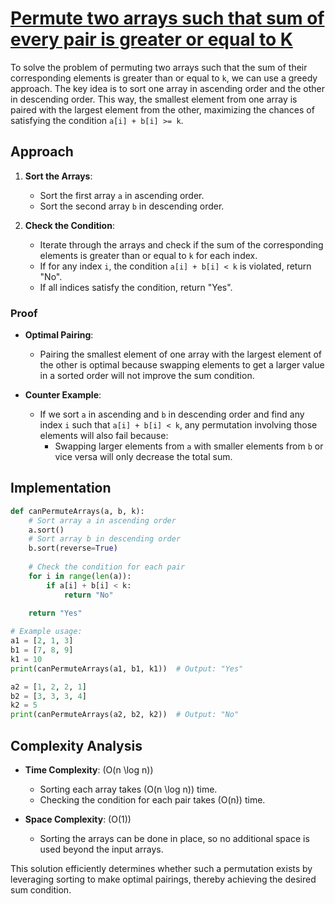 # [Permute two arrays such that sum of every pair is greater or equal to K](https://www.geeksforgeeks.org/permute-two-arrays-sum-every-pair-greater-equal-k/)

To solve the problem of permuting two arrays such that the sum of their corresponding elements is greater than or equal to `k`, we can use a greedy approach. The key idea is to sort one array in ascending order and the other in descending order. This way, the smallest element from one array is paired with the largest element from the other, maximizing the chances of satisfying the condition `a[i] + b[i] >= k`.

## Approach

1. **Sort the Arrays**:
   - Sort the first array `a` in ascending order.
   - Sort the second array `b` in descending order.

2. **Check the Condition**:
   - Iterate through the arrays and check if the sum of the corresponding elements is greater than or equal to `k` for each index.
   - If for any index `i`, the condition `a[i] + b[i] < k` is violated, return "No".
   - If all indices satisfy the condition, return "Yes".

### Proof

- **Optimal Pairing**:
  - Pairing the smallest element of one array with the largest element of the other is optimal because swapping elements to get a larger value in a sorted order will not improve the sum condition.

- **Counter Example**:
  - If we sort `a` in ascending and `b` in descending order and find any index `i` such that `a[i] + b[i] < k`, any permutation involving those elements will also fail because:
    - Swapping larger elements from `a` with smaller elements from `b` or vice versa will only decrease the total sum.

## Implementation

```python
def canPermuteArrays(a, b, k):
    # Sort array a in ascending order
    a.sort()
    # Sort array b in descending order
    b.sort(reverse=True)
    
    # Check the condition for each pair
    for i in range(len(a)):
        if a[i] + b[i] < k:
            return "No"
    
    return "Yes"

# Example usage:
a1 = [2, 1, 3]
b1 = [7, 8, 9]
k1 = 10
print(canPermuteArrays(a1, b1, k1))  # Output: "Yes"

a2 = [1, 2, 2, 1]
b2 = [3, 3, 3, 4]
k2 = 5
print(canPermuteArrays(a2, b2, k2))  # Output: "No"
```

## Complexity Analysis

- **Time Complexity**: \(O(n \log n)\)
  - Sorting each array takes \(O(n \log n)\) time.
  - Checking the condition for each pair takes \(O(n)\) time.

- **Space Complexity**: \(O(1)\)
  - Sorting the arrays can be done in place, so no additional space is used beyond the input arrays.

This solution efficiently determines whether such a permutation exists by leveraging sorting to make optimal pairings, thereby achieving the desired sum condition.
